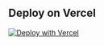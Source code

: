 ## Deploy on Vercel

<!-- Deploy button -->
[![Deploy with Vercel](https://vercel.com/button)][vercel-deploy]

<!-- Variables -->
[vercel-deploy]:https://vercel.com%2Fnew%2Fclone%3Frepository-url%3Dhttps%3A%2F%2Fgithub.com%2Fmatt-antone%2Fsanity-template-nextjs-website%26repository-name%3Dsanity-template-nextjs-website%26project-name%3Dsanity-template-nextjs-website%26demo-title%3DNext.js%20with%20Sanity%20and%20Algolia%26demo-description%3DA%20Sanity-powered%20Next.js%20app%26demo-url%3Dhttps%3A%2F%2Fsanity-template-nextjs-delta.vercel.app%2F%2F%3Futm_source%3Dvercel%26utm_medium%3Dreferral%26demo-image%3Dhttps%3A%2F%2Fuser-images.githubusercontent.com%2F406933%2F211022598-9b541676-fa68-4618-8a56-92381e075260.png%26integration-ids%3Doac_hb2LITYajhRQ0i4QznmKH7gx%26external-id%3Dnextjs%3Btemplate%3Dsanity-template-nextjs
